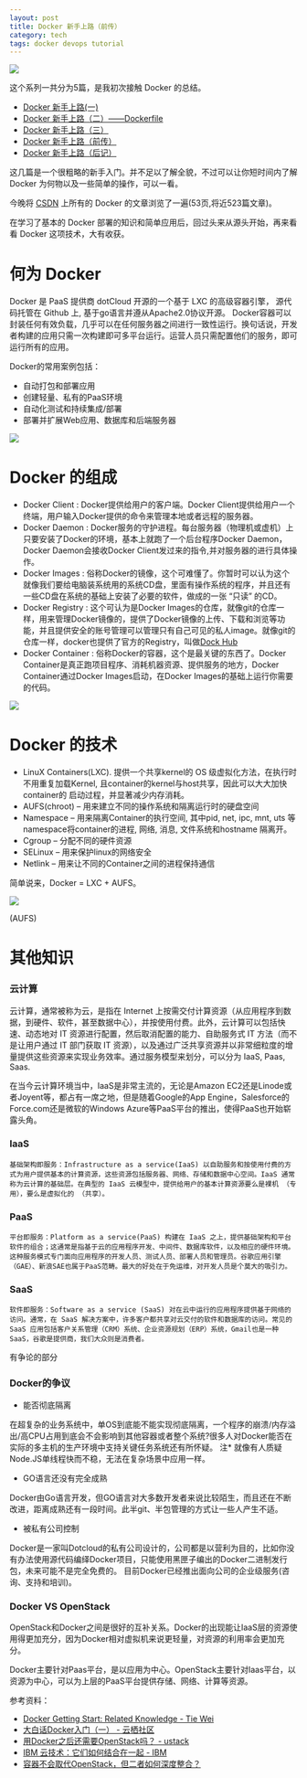 ```yaml
---
layout: post
title: Docker 新手上路（前传）
category: tech
tags: docker devops tutorial
---
```


![](https://cdn.kelu.org/blog/tags/docker.jpg)

这个系列一共分为5篇，是我初次接触 Docker 的总结。

* [Docker 新手上路(一)](/tech/2017/01/15/docker-beginner.html)
* [Docker 新手上路（二）——Dockerfile](/tech/2017/01/18/docker-beginner-2.html)
* [Docker 新手上路（三）](/tech/2017/01/19/docker-beginner-3.html)
* [Docker 新手上路（前传）](/tech/2017/01/20/docker-beginner-prescript.html)
* [Docker 新手上路（后记）](/tech/2017/01/21/docker-beginner-postscript.html)

这几篇是一个很粗略的新手入门。并不足以了解全貌，不过可以让你短时间内了解 Docker 为何物以及一些简单的操作，可以一看。

今晚将 [CSDN][docker_csdn] 上所有的 Docker 的文章浏览了一遍(53页,将近523篇文章)。

在学习了基本的 Docker 部署的知识和简单应用后，回过头来从源头开始，再来看看 Docker 这项技术，大有收获。

# 何为 Docker

Docker 是 PaaS 提供商 dotCloud 开源的一个基于 LXC 的高级容器引擎， 源代码托管在 Github 上, 基于go语言并遵从Apache2.0协议开源。 Docker容器可以封装任何有效负载，几乎可以在任何服务器之间进行一致性运行。换句话说，开发者构建的应用只需一次构建即可多平台运行。运营人员只需配置他们的服务，即可运行所有的应用。

Docker的常用案例包括：

* 自动打包和部署应用
* 创建轻量、私有的PaaS环境
* 自动化测试和持续集成/部署
* 部署并扩展Web应用、数据库和后端服务器

![](https://cdn.kelu.org/blog/2017/01/docker_vm.jpg)

#  Docker 的组成

* Docker Client : Docker提供给用户的客户端。Docker Client提供给用户一个终端，用户输入Docker提供的命令来管理本地或者远程的服务器。
* Docker Daemon : Docker服务的守护进程。每台服务器（物理机或虚机）上只要安装了Docker的环境，基本上就跑了一个后台程序Docker Daemon，Docker Daemon会接收Docker Client发过来的指令,并对服务器的进行具体操作。
* Docker Images : 俗称Docker的镜像，这个可难懂了。你暂时可以认为这个就像我们要给电脑装系统用的系统CD盘，里面有操作系统的程序，并且还有一些CD盘在系统的基础上安装了必要的软件，做成的一张 “只读” 的CD。
* Docker Registry : 这个可认为是Docker Images的仓库，就像git的仓库一样，用来管理Docker镜像的，提供了Docker镜像的上传、下载和浏览等功能，并且提供安全的账号管理可以管理只有自己可见的私人image。就像git的仓库一样，docker也提供了官方的Registry，叫做[Dock Hub](http://hub.Docker.com)
* Docker Container : 俗称Docker的容器，这个是最关键的东西了。Docker Container是真正跑项目程序、消耗机器资源、提供服务的地方，Docker Container通过Docker Images启动，在Docker Images的基础上运行你需要的代码。 

![](https://cdn.kelu.org/blog/2017/01/5d04473994d0b4730f9d03f63f617058.png)

#  Docker 的技术

* LinuX Containers(LXC). 提供一个共享kernel的 OS 级虚拟化方法，在执行时不用重复加载Kernel, 且container的kernel与host共享，因此可以大大加快container的 启动过程，并显著减少内存消耗。
* AUFS(chroot) – 用来建立不同的操作系统和隔离运行时的硬盘空间
* Namespace – 用来隔离Container的执行空间, 其中pid, net, ipc, mnt, uts 等namespace将container的进程, 网络, 消息, 文件系统和hostname 隔离开。
* Cgroup – 分配不同的硬件资源
* SELinux – 用来保护linux的网络安全
* Netlink – 用来让不同的Container之间的进程保持通信

简单说来，Docker = LXC + AUFS。

![](https://cdn.kelu.org/blog/2017/01/docker-filesystems-busyboxrw.png)

(AUFS)


# 其他知识

### 云计算

云计算，通常被称为云，是指在 Internet 上按需交付计算资源（从应用程序到数据，到硬件、软件，甚至数据中心），并按使用付费。此外，云计算可以包括快速、动态地对 IT 资源进行配置，然后取消配置的能力、自助服务式 IT 方法（而不是让用户通过 IT 部门获取 IT 资源），以及通过广泛共享资源并以非常细粒度的增量提供这些资源来实现业务效率。通过服务模型来划分，可以分为 IaaS, Paas, Saas.

在当今云计算环境当中，IaaS是非常主流的，无论是Amazon EC2还是Linode或者Joyent等，都占有一席之地，但是随着Google的App Engine，Salesforce的Force.com还是微软的Windows Azure等PaaS平台的推出，使得PaaS也开始崭露头角。


### IaaS

    基础架构即服务：Infrastructure as a service(IaaS) 以自助服务和按使用付费的方式为用户提供基本的计算资源，这些资源包括服务器、网络、存储和数据中心空间。IaaS 通常称为云计算的基础层。在典型的 IaaS 云模型中，提供给用户的基本计算资源要么是裸机 （专用），要么是虚拟化的 （共享）。
    
### PaaS

    平台即服务：Platform as a service(PaaS) 构建在 IaaS 之上，提供基础架构和平台软件的组合；这通常是指基于云的应用程序开发、中间件、数据库软件，以及相应的硬件环境。 这种服务模式专门面向应用程序的开发人员、测试人员、部署人员和管理员。谷歌应用引擎（GAE）、新浪SAE也属于PaaS范畴。最大的好处在于免运维，对开发人员是个莫大的吸引力。

### SaaS

    软件即服务：Software as a service (SaaS) 对在云中运行的应用程序提供基于网络的访问。通常，在 SaaS 解决方案中，许多客户都共享对云交付的软件和数据库的访问。常见的 SaaS 应用包括客户关系管理（CRM）系统、企业资源规划（ERP）系统，Gmail也是一种SaaS，谷歌是提供商，我们大众则是消费者。
有争论的部分

### Docker的争议

* 能否彻底隔离

在超复杂的业务系统中，单OS到底能不能实现彻底隔离，一个程序的崩溃/内存溢出/高CPU占用到底会不会影响到其他容器或者整个系统?很多人对Docker能否在实际的多主机的生产环境中支持关键任务系统还有所怀疑。 注* 就像有人质疑Node.JS单线程快而不稳，无法在复杂场景中应用一样。

* GO语言还没有完全成熟

Docker由Go语言开发，但GO语言对大多数开发者来说比较陌生，而且还在不断改进，距离成熟还有一段时间。此半git、半包管理的方式让一些人产生不适。

* 被私有公司控制

Docker是一家叫Dotcloud的私有公司设计的，公司都是以营利为目的，比如你没有办法使用源代码编绎Docker项目，只能使用黑匣子编出的Docker二进制发行包，未来可能不是完全免费的。 目前Docker已经推出面向公司的企业级服务(咨询、支持和培训)。

### Docker VS OpenStack

OpenStack和Docker之间是很好的互补关系。Docker的出现能让IaaS层的资源使用得更加充分，因为Docker相对虚拟机来说更轻量，对资源的利用率会更加充分。

Docker主要针对Paas平台，是以应用为中心。OpenStack主要针对Iaas平台，以资源为中心，可以为上层的PaaS平台提供存储、网络、计算等资源。





参考资料：

* [Docker Getting Start: Related Knowledge - Tie Wei][docker_getting_start]
* [大白话Docker入门（一） - 云栖社区](https://yq.aliyun.com/articles/63035?utm_campaign=wenzhang&utm_medium=article&utm_source=QQ-qun&utm_content=m_7549)
* [用Docker之后还需要OpenStack吗？ - ustack](https://www.ustack.com/blog/do-i-need-docker-also-with-openstack/)
* [IBM 云技术：它们如何结合在一起 - IBM](http://www.ibm.com/developerworks/cn/cloud/library/cl-cloud-technology-basics/)
* [容器不会取代OpenStack，但二者如何深度整合？](http://www.csdn.net/article/2015-05-20/2824734)

[docker_getting_start]: http://tiewei.github.io/cloud/Docker-Getting-Start/
[docker_csdn]: http://docker.csdn.net/m/zone/docker/news?&page=53